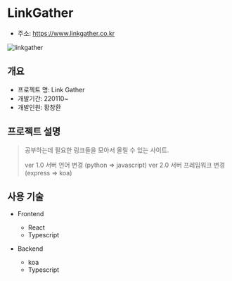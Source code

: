 # LinkGather

- 주소: https://www.linkgather.co.kr
  
![linkgather](https://user-images.githubusercontent.com/86486778/148679216-0d895bca-7499-4c67-9a80-93e295d7650c.png)

## 개요

* 프로젝트 명: Link Gather
* 개발기간: 220110~
* 개발인원: 황창환

## 프로젝트 설명

> 공부하는데 필요한 링크들을 모아서 올릴 수 있는 사이트.
>
> ver 1.0 서버 언어 변경 (python => javascript)
> ver 2.0 서버 프레임워크 변경 (express => koa)

## 사용 기술

- Frontend
  - React
  - Typescript

- Backend
  - koa
  - Typescript